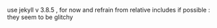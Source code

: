 use jekyll v 3.8.5 , for now and refrain from relative includes if possible : they seem to be glitchy
